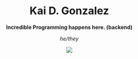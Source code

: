 <h1 align="center">Kai D. Gonzalez</h1>

<p align="center"><strong>Incredible Programming happens here. (backend)</strong></p>
<p align="center"><i>he/they</i></p>

<p align="center">
  <a>
    <img src="https://skillicons.dev/icons?i=linux,neovim,godot,js" />
  </a>
</p>


